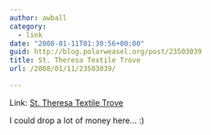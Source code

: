 ```yaml
---
author: awball
category:
  - link
date: "2008-01-11T01:30:56+00:00"
guid: http://blog.polarweasel.org/post/23503039
title: St. Theresa Textile Trove
url: /2008/01/11/23503039/

---
```

Link: [St. Theresa Textile Trove](http://www.sttheresatextile.com/)

I could drop a lot of money here… :)
